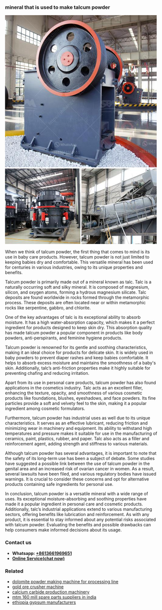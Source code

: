 <h3>mineral that is used to make talcum powder</h3><img src='1708322718.jpg' alt=''><p>When we think of talcum powder, the first thing that comes to mind is its use in baby care products. However, talcum powder is not just limited to keeping babies dry and comfortable. This versatile mineral has been used for centuries in various industries, owing to its unique properties and benefits.</p><p>Talcum powder is primarily made out of a mineral known as talc. Talc is a naturally occurring soft and silky mineral. It is composed of magnesium, silicon, and oxygen atoms, forming a hydrous magnesium silicate. Talc deposits are found worldwide in rocks formed through the metamorphic process. These deposits are often located near or within metamorphic rocks like serpentine, gabbro, and chlorite.</p><p>One of the key advantages of talc is its exceptional ability to absorb moisture. It has a high water-absorption capacity, which makes it a perfect ingredient for products designed to keep skin dry. This absorption quality has made talcum powder a popular component in products like body powders, anti-perspirants, and feminine hygiene products.</p><p>Talcum powder is renowned for its gentle and soothing characteristics, making it an ideal choice for products for delicate skin. It is widely used in baby powders to prevent diaper rashes and keep babies comfortable. It helps to absorb excess moisture and maintains the smoothness of a baby's skin. Additionally, talc’s anti-friction properties make it highly suitable for preventing chafing and reducing irritation.</p><p>Apart from its use in personal care products, talcum powder has also found applications in the cosmetics industry. Talc acts as an excellent filler, enhancing the texture, opacity, and smoothness of various cosmetic products like foundations, blushes, eyeshadows, and face powders. Its fine particles provide a soft and velvety feel to the skin, making it a popular ingredient among cosmetic formulators.</p><p>Furthermore, talcum powder has industrial uses as well due to its unique characteristics. It serves as an effective lubricant, reducing friction and minimizing wear in machinery and equipment. Its ability to withstand high temperatures and pressure makes it suitable for use in the manufacturing of ceramics, paint, plastics, rubber, and paper. Talc also acts as a filler and reinforcement agent, adding strength and stiffness to various materials.</p><p>Although talcum powder has several advantages, it is important to note that the safety of its long-term use has been a subject of debate. Some studies have suggested a possible link between the use of talcum powder in the genital area and an increased risk of ovarian cancer in women. As a result, several lawsuits have been filed, and various regulatory bodies have issued warnings. It is crucial to consider these concerns and opt for alternative products containing safe ingredients for personal use.</p><p>In conclusion, talcum powder is a versatile mineral with a wide range of uses. Its exceptional moisture-absorbing and soothing properties have made it a popular ingredient in personal care and cosmetic products. Additionally, talc’s industrial applications extend to various manufacturing sectors, offering benefits like lubrication and reinforcement. As with any product, it is essential to stay informed about any potential risks associated with talcum powder. Evaluating the benefits and possible drawbacks can help consumers make informed decisions about its usage.</p><h3>Contact us</h3><ul><li><strong>Whatsapp:&nbsp;<a href="https://wa.me/8613661969651">+8613661969651</a></strong></li><li><a href="https://swt.shibang-china.com/?git&amp;zhl&amp;mineral that is used to make talcum powder"><strong>Online Service(chat now)</strong></a></li></ul><h3>Related</h3><ul><li><a href='dolomite powder making machine for processing line.md'>dolomite powder making machine for processing line</a></li><li><a href='gold ore crusher machine.md'>gold ore crusher machine</a></li><li><a href='calcium carbide production machinery.md'>calcium carbide production machinery</a></li><li><a href='mtm 160 mill spare parts suppliers in india.md'>mtm 160 mill spare parts suppliers in india</a></li><li><a href='ethiopia gypsum manufacturers.md'>ethiopia gypsum manufacturers</a></li></ul>
